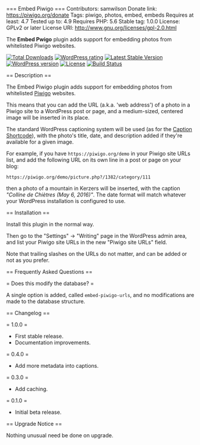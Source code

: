 === Embed Piwigo ===
Contributors: samwilson
Donate link: https://piwigo.org/donate
Tags: piwigo, photos, embed, embeds
Requires at least: 4.7
Tested up to: 4.9
Requires PHP: 5.6
Stable tag: 1.0.0
License: GPLv2 or later
License URI: http://www.gnu.org/licenses/gpl-2.0.html

The **Embed Pwigo** plugin adds support for embedding photos from whitelisted Piwigo websites.

[![Total Downloads](https://img.shields.io/wordpress/plugin/dt/embed-piwigo.svg?style=flat-square)]()
[![WordPress rating](https://img.shields.io/wordpress/plugin/r/embed-piwigo.svg?style=flat-square)]()
[![Latest Stable Version](https://img.shields.io/wordpress/plugin/v/embed-piwigo.svg?style=flat-square)](https://wordpress.org/plugins/embed-piwigo)
[![WordPress version](https://img.shields.io/wordpress/v/embed-piwigo.svg?style=flat-square)]()
[![License](https://img.shields.io/github/license/samwilson/embed-piwigo.svg?style=flat-square)](https://github.com/samwilson/embed-piwigo/blob/master/LICENSE.txt)
[![Build Status](https://travis-ci.org/samwilson/embed-piwigo.svg?branch=master)](https://travis-ci.org/samwilson/embed-piwigo)

== Description ==

The Embed Piwigo plugin adds support for embedding photos from whitelisted [Piwigo](https://piwigo.org/) websites.

This means that you can add the URL (a.k.a. 'web address')
of a photo in a Piwigo site to a WordPress post or page,
and a medium-sized, centered image will be inserted in its place.

The standard WordPress captioning system will be used (as for the [Caption Shortcode](https://codex.wordpress.org/Caption_Shortcode)),
with the photo's title, date, and description added if they're available for a given image.

For example, if you have `https://piwigo.org/demo` in your Piwigo site URLs list,
and add the following URL on its own line in a post or page on your blog:

    https://piwigo.org/demo/picture.php?/1382/category/111

then a photo of a mountain in Kerzers will be inserted,
with the caption *"Colline de Chiètres (May 6, 2016)"*.
The date format will match whatever your WordPress installation is configured to use.

== Installation ==

Install this plugin in the normal way.

Then go to the "Settings" → "Writing" page in the WordPress admin area,
and list your Piwigo site URLs in the new "Piwigo site URLs" field.

Note that trailing slashes on the URLs do not matter,
and can be added or not as you prefer.

== Frequently Asked Questions ==

= Does this modify the database? =

A single option is added, called `embed-piwigo-urls`,
and no modifications are made to the database structure.

== Changelog ==

= 1.0.0 =
* First stable release.
* Documentation improvements.

= 0.4.0 =
* Add more metadata into captions.

= 0.3.0 =
* Add caching.

= 0.1.0 =
* Initial beta release.

== Upgrade Notice ==

Nothing unusual need be done on upgrade.
